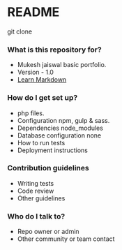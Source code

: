 # README #

git clone 


### What is this repository for? ###

* Mukesh jaiswal basic portfolio.
* Version - 1.0
* [Learn Markdown](https://bitbucket.org/tutorials/markdowndemo)

### How do I get set up? ###

* php files.
* Configuration npm, gulp & sass.
* Dependencies node_modules
* Database configuration none
* How to run tests
* Deployment instructions

### Contribution guidelines ###

* Writing tests
* Code review
* Other guidelines

### Who do I talk to? ###

* Repo owner or admin
* Other community or team contact